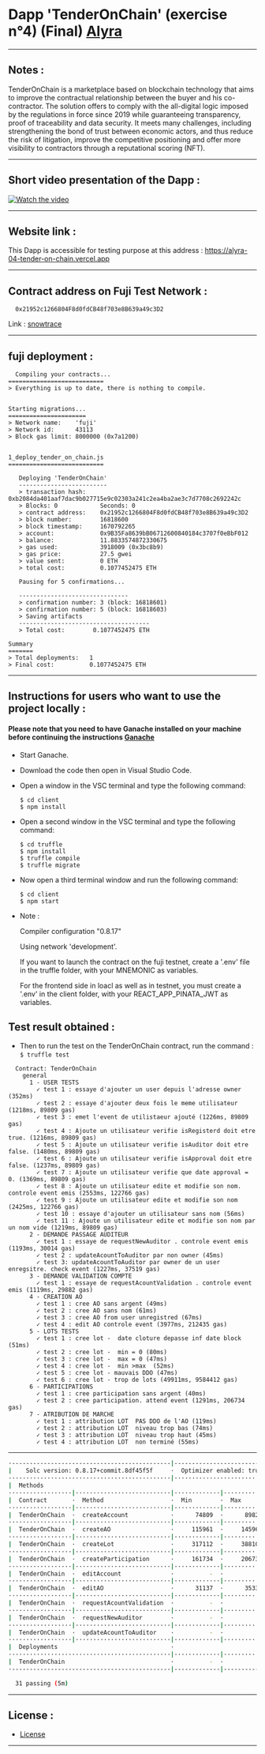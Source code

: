 # Dapp 'TenderOnChain' (exercise n°4) (Final) [Alyra](https://alyra.fr/)

***

## Notes :
TenderOnChain is a marketplace based on blockchain technology that aims to improve the contractual relationship between the buyer and his co-contractor. The solution offers to comply with the all-digital logic imposed by the regulations in force since 2019 while guaranteeing transparency, proof of traceability and data security. 
It meets many challenges, including strengthening the bond of trust between economic actors, and thus reduce the risk of litigation, improve the competitive positioning and offer more visibility to contractors through a reputational scoring (NFT).

---
## Short video presentation of the Dapp :


[![Watch the video](https://img.youtube.com/vi/4IqwDoNhZRY/maxresdefault.jpg)](https://youtu.be/4IqwDoNhZRY)


---

## Website link :

This Dapp is accessible for testing purpose at this address : https://alyra-04-tender-on-chain.vercel.app

---

## Contract address on Fuji Test Network :

```
  0x21952c1266804F8d0fdCB48f703e8B639a49c3D2
```    
 Link : [snowtrace](https://testnet.snowtrace.io/address/0x21952c1266804f8d0fdcb48f703e8b639a49c3d2)

---

## fuji deployment :

```
  Compiling your contracts...
===========================
> Everything is up to date, there is nothing to compile.


Starting migrations...
======================
> Network name:    'fuji'
> Network id:      43113
> Block gas limit: 8000000 (0x7a1200)


1_deploy_tender_on_chain.js
===========================

   Deploying 'TenderOnChain'
   -------------------------
   > transaction hash:    0xb2084da401aaf7dac9b027715e9c02303a241c2ea4ba2ae3c7d7708c2692242c
   > Blocks: 0            Seconds: 0
   > contract address:    0x21952c1266804F8d0fdCB48f703e8B639a49c3D2
   > block number:        16818600
   > block timestamp:     1670792265
   > account:             0x9B35Fa8639bB06712600840184c3707f0eBbF012
   > balance:             11.8833574872330675
   > gas used:            3918009 (0x3bc8b9)
   > gas price:           27.5 gwei
   > value sent:          0 ETH
   > total cost:          0.1077452475 ETH

   Pausing for 5 confirmations...

   -------------------------------
   > confirmation number: 3 (block: 16818601)
   > confirmation number: 5 (block: 16818603)
   > Saving artifacts
   -------------------------------------
   > Total cost:        0.1077452475 ETH

Summary
=======
> Total deployments:   1
> Final cost:          0.1077452475 ETH

```

---

## Instructions for users who want to use the project locally :


  #### Please note that you need to have Ganache installed on your machine before continuing the instructions [Ganache](https://trufflesuite.com/ganache/)

* Start Ganache.
* Download the code then open in Visual Studio Code.
* Open a window in the VSC terminal and type the following command:

  ```
  $ cd client
  $ npm install
  ```
* Open a second window in the VSC terminal and type the following command:  

  ```
  $ cd truffle
  $ npm install
  $ truffle compile
  $ truffle migrate
  ```
* Now open a third terminal window and run the following command:  

  ```
  $ cd client
  $ npm start
  ```

* Note : 
    
    Compiler configuration "0.8.17"

    Using network 'development'.

    If you want to launch the contract on the fuji testnet, create a '.env' file in the truffle folder, with your MNEMONIC as variables.

    For the frontend side in loacl as well as in testnet, you must create a '.env' in the client folder, with your REACT_APP_PINATA_JWT as variables.



## Test result obtained :

* Then to run the test on the TenderOnChain contract, run the command : ``$ truffle test``

```
  Contract: TenderOnChain
    general
      1 - USER TESTS
        ✓ test 1 : essaye d'ajouter un user depuis l'adresse owner (352ms)
        ✓ test 2 : essaye d'ajouter deux fois le meme utilisateur (1218ms, 89809 gas)
        ✓ test 3 : emet l'event de utilistaeur ajouté (1226ms, 89809 gas)
        ✓ test 4 : Ajoute un utilisateur verifie isRegisterd doit etre true. (1216ms, 89809 gas)
        ✓ test 5 : Ajoute un utilisateur verifie isAuditor doit etre false. (1480ms, 89809 gas)
        ✓ test 6 : Ajoute un utilisateur verifie isApproval doit etre false. (1237ms, 89809 gas)
        ✓ test 7 : Ajoute un utilisateur verifie que date approval = 0. (1369ms, 89809 gas)
        ✓ test 8 : Ajoute un utilisateur edite et modifie son nom. controle event emis (2553ms, 122766 gas)
        ✓ test 9 : Ajoute un utilisateur edite et modifie son nom (2425ms, 122766 gas)
        ✓ test 10 : essaye d'ajouter un utilisateur sans nom (56ms)
        ✓ test 11 : Ajoute un utilisateur edite et modifie son nom par un nom vide (1219ms, 89809 gas)
      2 - DEMANDE PASSAGE AUDITEUR
        ✓ test 1 : essaye de requestNewAuditor . controle event emis (1193ms, 30014 gas)
        ✓ test 2 : updateAcountToAuditor par non owner (45ms)
        ✓ test 3: updateAcountToAuditor par owner de un user enregsitre. check event (1227ms, 37519 gas)
      3 - DEMANDE VALIDATION COMPTE
        ✓ test 1 : essaye de requestAcountValidation . controle event emis (1119ms, 29882 gas)
      4 - CREATION AO
        ✓ test 1 : cree AO sans argent (49ms)
        ✓ test 2 : cree AO sans nom (61ms)
        ✓ test 3 : cree AO from user unregistred (67ms)
        ✓ test 4 : edit AO controle event (3977ms, 212435 gas)
      5 - LOTS TESTS
        ✓ test 1 : cree lot -  date cloture depasse inf date block (51ms)
        ✓ test 2 : cree lot -  min = 0 (80ms)
        ✓ test 3 : cree lot -  max = 0 (47ms)
        ✓ test 4 : cree lot -  min >max  (52ms)
        ✓ test 5 : cree lot - mauvais DDO (47ms)
        ✓ test 6 : cree lot - trop de lots (49911ms, 9584412 gas)
      6 - PARTICIPATIONS
        ✓ test 1 : cree participation sans argent (40ms)
        ✓ test 2 : cree participation. attend event (1291ms, 206734 gas)
      7 - ATRIBUTION DE MARCHE
        ✓ test 1 : attribution LOT  PAS DDO de l'AO (119ms)
        ✓ test 2 : attribution LOT  niveau trop bas (74ms)
        ✓ test 3 : attribution LOT  niveau trop haut (45ms)
        ✓ test 4 : attribution LOT  non terminé (55ms)
```

---

```bash
·---------------------------------------------|---------------------------|-------------|----------------------------·
|    Solc version: 0.8.17+commit.8df45f5f     ·  Optimizer enabled: true  ·  Runs: 200  ·  Block limit: 6718946 gas  │
··············································|···························|·············|·····························
|  Methods                                                                                                           │
··················|···························|·············|·············|·············|··············|··············
|  Contract       ·  Method                   ·  Min        ·  Max        ·  Avg        ·  # calls     ·  eur (avg)  │
··················|···························|·············|·············|·············|··············|··············
|  TenderOnChain  ·  createAccount            ·      74809  ·      89821  ·      82100  ·          70  ·          -  │
··················|···························|·············|·············|·············|··············|··············
|  TenderOnChain  ·  createAO                 ·     115961  ·     145961  ·     129890  ·          28  ·          -  │
··················|···························|·············|·············|·············|··············|··············
|  TenderOnChain  ·  createLot                ·     317112  ·     388104  ·     333982  ·          54  ·          -  │
··················|···························|·············|·············|·············|··············|··············
|  TenderOnChain  ·  createParticipation      ·     161734  ·     206734  ·     190078  ·          17  ·          -  │
··················|···························|·············|·············|·············|··············|··············
|  TenderOnChain  ·  editAccount              ·          -  ·          -  ·      32957  ·           4  ·          -  │
··················|···························|·············|·············|·············|··············|··············
|  TenderOnChain  ·  editAO                   ·      31137  ·      35337  ·      32537  ·           3  ·          -  │
··················|···························|·············|·············|·············|··············|··············
|  TenderOnChain  ·  requestAcountValidation  ·          -  ·          -  ·      29882  ·           2  ·          -  │
··················|···························|·············|·············|·············|··············|··············
|  TenderOnChain  ·  requestNewAuditor        ·          -  ·          -  ·      30014  ·           2  ·          -  │
··················|···························|·············|·············|·············|··············|··············
|  TenderOnChain  ·  updateAcountToAuditor    ·          -  ·          -  ·      37519  ·           2  ·          -  │
··················|···························|·············|·············|·············|··············|··············
|  Deployments                                ·                                         ·  % of limit  ·             │
··············································|·············|·············|·············|··············|··············
|  TenderOnChain                              ·          -  ·          -  ·    3908433  ·      58.2 %  ·          -  │
·---------------------------------------------|-------------|-------------|-------------|--------------|-------------·

  31 passing (5m)
```

---

## License :

* [License](https://choosealicense.com/licenses/mit/)

---
